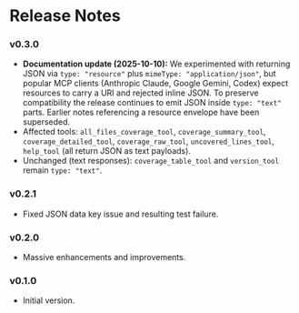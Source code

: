 # Release Notes

### v0.3.0
* **Documentation update (2025-10-10):** We experimented with returning JSON via `type: "resource"` plus `mimeType: "application/json"`, but popular MCP clients (Anthropic Claude, Google Gemini, Codex) expect resources to carry a URI and rejected inline JSON. To preserve compatibility the release continues to emit JSON inside `type: "text"` parts. Earlier notes referencing a resource envelope have been superseded.
* Affected tools: `all_files_coverage_tool`, `coverage_summary_tool`, `coverage_detailed_tool`, `coverage_raw_tool`, `uncovered_lines_tool`, `help_tool` (all return JSON as text payloads).
* Unchanged (text responses): `coverage_table_tool` and `version_tool` remain `type: "text"`.

### v0.2.1
* Fixed JSON data key issue and resulting test failure.


### v0.2.0

* Massive enhancements and improvements.


### v0.1.0

* Initial version.
